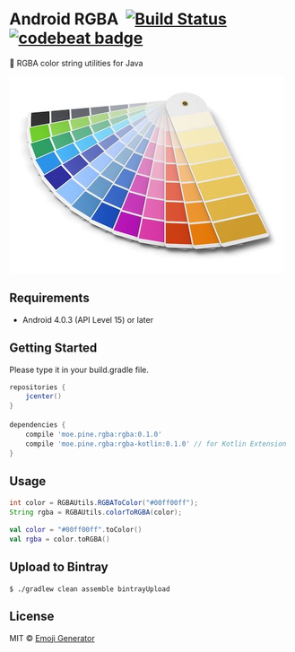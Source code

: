 # Android RGBA &nbsp;[![Build Status](https://travis-ci.org/emoji-gen/android-rgba.svg?branch=master)](https://travis-ci.org/emoji-gen/android-rgba) [![codebeat badge](https://codebeat.co/badges/57f059eb-040e-46a9-848a-2cb8cd5e7533)](https://codebeat.co/projects/github-com-emoji-gen-android-rgba-master)

:art: RGBA color string utilities for Java

<img src="palette.jpg" width="490">

## Requirements

- Android 4.0.3 (API Level 15) or later

## Getting Started
Please type it in your build.gradle file.

```groovy
repositories {
    jcenter()
}

dependencies {
    compile 'moe.pine.rgba:rgba:0.1.0'
    compile 'moe.pine.rgba:rgba-kotlin:0.1.0' // for Kotlin Extension
}
```

## Usage

```java
int color = RGBAUtils.RGBAToColor("#00ff00ff");
String rgba = RGBAUtils.colorToRGBA(color);
```

```kotlin
val color = "#00ff00ff".toColor()
val rgba = color.toRGBA()
```

## Upload to Bintray

```
$ ./gradlew clean assemble bintrayUpload
```

## License

MIT &copy; [Emoji Generator](https://emoji.pine.moe/)
